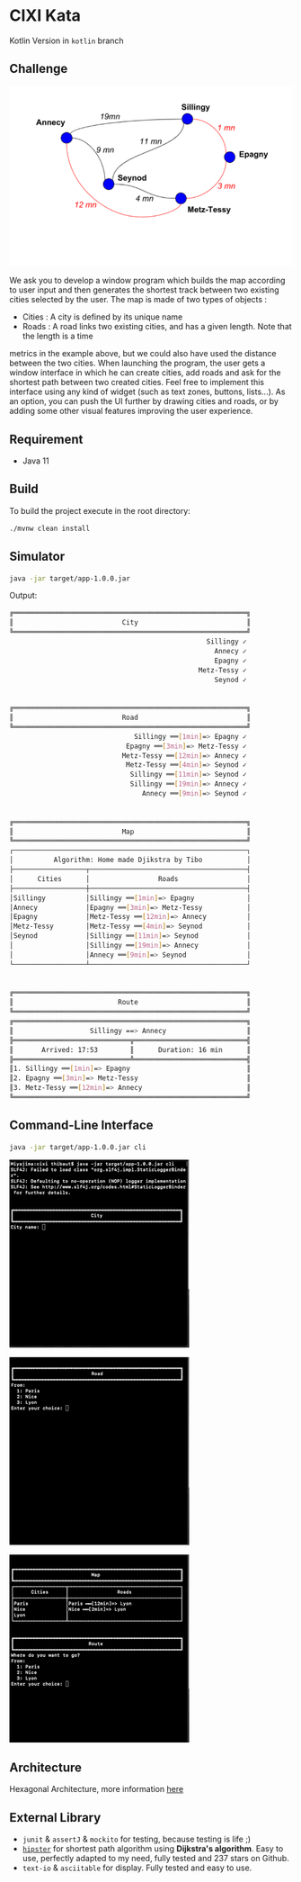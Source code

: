 # CIXI Kata
Kotlin Version in `kotlin` branch

## Challenge

![map](map.png)

We ask you to develop a window program which builds the map according to user input and then generates the shortest track between two existing cities selected by the user. The map is made of two types of objects :
- Cities​ : A city is defined by its unique name
- Roads : A road links two existing cities, and has a given length. Note that the length is a time

metrics in the example above, but we could also have used the distance between the two cities.
When launching the program, the user gets a window interface in which he can create cities, add roads and ask for the shortest path between two created cities. Feel free to implement this interface using any kind of widget (such as text zones, buttons, lists...). As an option, you can push the UI further by drawing cities and roads, or by adding some other visual features improving the user experience.

## Requirement

* Java 11 

## Build 

To build the project execute in the root directory: 

```bash
./mvnw clean install
```

## Simulator

```bash
java -jar target/app-1.0.0.jar
```

Output:

```bash
╔══════════════════════════════════════════════════════════╗
║                           City                           ║
╚══════════════════════════════════════════════════════════╝
                                                 Sillingy ✓ 
                                                   Annecy ✓ 
                                                   Epagny ✓ 
                                               Metz-Tessy ✓ 
                                                   Seynod ✓ 


╔══════════════════════════════════════════════════════════╗
║                           Road                           ║
╚══════════════════════════════════════════════════════════╝
                               Sillingy ══[1min]=> Epagny ✓ 
                             Epagny ══[3min]=> Metz-Tessy ✓ 
                            Metz-Tessy ══[12min]=> Annecy ✓ 
                             Metz-Tessy ══[4min]=> Seynod ✓ 
                              Sillingy ══[11min]=> Seynod ✓ 
                              Sillingy ══[19min]=> Annecy ✓ 
                                 Annecy ══[9min]=> Seynod ✓ 


╔══════════════════════════════════════════════════════════╗
║                           Map                            ║
╚══════════════════════════════════════════════════════════╝
┌──────────────────────────────────────────────────────────┐
│          Algorithm: Home made Djikstra by Tibo           │
├──────────────────┬───────────────────────────────────────┤
│      Cities      │                 Roads                 │
├──────────────────┼───────────────────────────────────────┤
│Sillingy          │Sillingy ══[1min]=> Epagny             │
│Annecy            │Epagny ══[3min]=> Metz-Tessy           │
│Epagny            │Metz-Tessy ══[12min]=> Annecy          │
│Metz-Tessy        │Metz-Tessy ══[4min]=> Seynod           │
│Seynod            │Sillingy ══[11min]=> Seynod            │
│                  │Sillingy ══[19min]=> Annecy            │
│                  │Annecy ══[9min]=> Seynod               │
└──────────────────┴───────────────────────────────────────┘


╔══════════════════════════════════════════════════════════╗
║                          Route                           ║
╚══════════════════════════════════════════════════════════╝
╔══════════════════════════════════════════════════════════╗
║                   Sillingy ==> Annecy                    ║
╠═════════════════════════════╦════════════════════════════╣
║       Arrived: 17:53        ║      Duration: 16 min      ║
╠═════════════════════════════╩════════════════════════════╣
║1. Sillingy ══[1min]=> Epagny                             ║
║2. Epagny ══[3min]=> Metz-Tessy                           ║
║3. Metz-Tessy ══[12min]=> Annecy                          ║
╚══════════════════════════════════════════════════════════╝
```

## Command-Line Interface 

```bash
java -jar target/app-1.0.0.jar cli
```

![add city](add-city.gif)

![add road](add-road.gif)

![route](route.gif)

## Architecture

Hexagonal Architecture,  more information [here](https://blog.octo.com/architecture-hexagonale-trois-principes-et-un-exemple-dimplementation/)

## External Library

- `junit` & `assertJ` & `mockito` for testing, because testing is life ;)
- [`hipster`](https://github.com/citiususc/hipster) for shortest path algorithm using **Dijkstra's algorithm**. Easy to use, perfectly adapted to my need, fully tested and 237 stars on Github.
- `text-io` & `asciitable` for display. Fully tested and easy to use.
